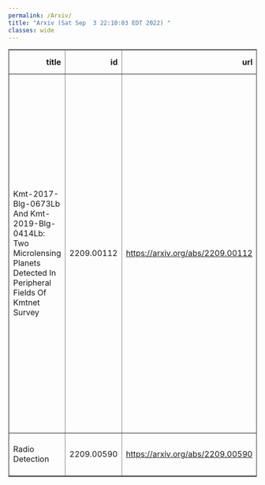 ```yaml
---
permalink: /Arxiv/
title: "Arxiv (Sat Sep  3 22:10:03 EDT 2022) "
classes: wide
---
```

<table border="1" class="dataframe">
  <thead>
    <tr style="text-align: right;">
      <th>title</th>
      <th>id</th>
      <th>url</th>
      <th>authors</th>
      <th>Local Authors</th>
    </tr>
  </thead>
  <tbody>
    <tr>
      <td>Kmt-2017-Blg-0673Lb And Kmt-2019-Blg-0414Lb: Two Microlensing Planets   Detected In Peripheral Fields Of Kmtnet Survey</td>
      <td>2209.00112</td>
      <td><a href="https://arxiv.org/abs/2209.00112" target="_blank">https://arxiv.org/abs/2209.00112</a></td>
      <td>Cheongho Han, Chung-Uk Lee, Andrew Gould, Youn Kil Jung, Michael D. Albrow, Sun-Ju Chung, Kyu-Ha Hwang, Doeon Kim, Yoon-Hyun Ryu, In-Gu Shin, Yossi Shvartzvald, Hongjing Yang, Jennifer C. Yee, Weicheng Zang, Sang-Mok Cha, Dong-Jin Kim, Seung-Lee Kim, Dong-Joo Lee, Yongseok Lee, Byeong-Gon Park, Richard W. Pogge</td>
      <td>Andrew Gould, Richard Pogge</td>
    </tr>
    <tr>
      <td>Radio Detection</td>
      <td>2209.00590</td>
      <td><a href="https://arxiv.org/abs/2209.00590" target="_blank">https://arxiv.org/abs/2209.00590</a></td>
      <td>A. Connolly, A. Karle, S. De Jong, C. Thomas</td>
      <td>Amy Connolly</td>
    </tr>
  </tbody>
</table>
